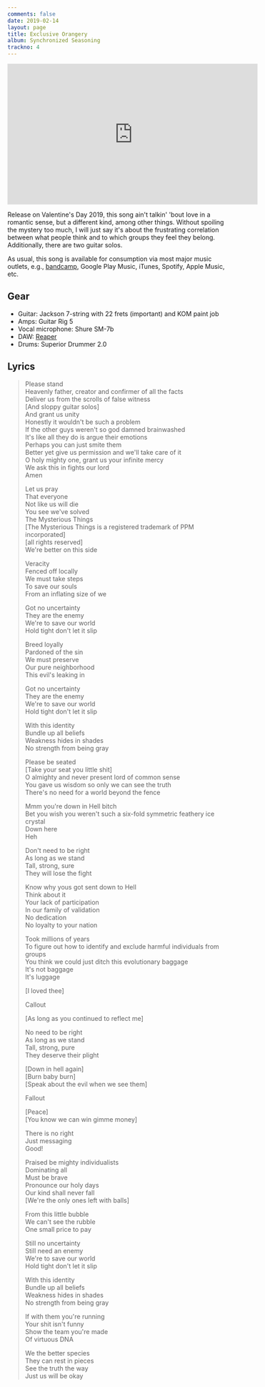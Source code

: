 ```yaml
---
comments: false
date: 2019-02-14
layout: page
title: Exclusive Orangery
album: Synchronized Seasoning
trackno: 4
---
```


<iframe width="560" height="315" src="https://www.youtube.com/embed/nx8J07qlnYE" frameborder="0" allow="accelerometer; autoplay; encrypted-media; gyroscope; picture-in-picture" allowfullscreen></iframe>

Release on Valentine's Day 2019, this song ain't talkin' 'bout love
in a romantic sense,
but a different kind, among other things. Without spoiling the mystery too much,
I will
just say it's about the frustrating correlation between what people think and to
which groups they feel they belong.
Additionally, there are two guitar solos.

As usual, this song is available for consumption via most major music outlets,
e.g., [bandcamp](https://petepeterson.bandcamp.com/track/exclusive-orangery),
Google Play Music, iTunes, Spotify, Apple Music, etc.


## Gear

* Guitar: Jackson 7-string with 22 frets (important) and KOM paint job
* Amps: Guitar Rig 5
* Vocal microphone: Shure SM-7b
* DAW: [Reaper](https://www.reaper.fm/)
* Drums: Superior Drummer 2.0


## Lyrics

>Please stand<br>
Heavenly father, creator and confirmer of all the facts<br>
Deliver us from the scrolls of false witness<br>
[And sloppy guitar solos]<br>
And grant us unity<br>
Honestly it wouldn't be such a problem<br>
If the other guys weren't so god damned brainwashed<br>
It's like all they do is argue their emotions<br>
Perhaps you can just smite them<br>
Better yet give us permission and we'll take care of it<br>
O holy mighty one, grant us your infinite mercy<br>
We ask this in fights our lord<br>
Amen
>
>Let us pray<br>
That everyone<br>
Not like us will die<br>
You see we've solved<br>
The Mysterious Things<br>
[The Mysterious Things is a registered trademark of PPM incorporated]<br>
[all rights reserved]<br>
We're better on this side<br>
>
>Veracity<br>
Fenced off locally<br>
We must take steps<br>
To save our souls<br>
From an inflating size of we
>
>Got no uncertainty<br>
They are the enemy<br>
We're to save our world<br>
Hold tight don't let it slip
>
>Breed loyally<br>
Pardoned of the sin<br>
We must preserve<br>
Our pure neighborhood<br>
This evil's leaking in
>
>Got no uncertainty<br>
They are the enemy<br>
We're to save our world<br>
Hold tight don't let it slip
>
>With this identity<br>
Bundle up all beliefs<br>
Weakness hides in shades<br>
No strength from being gray
>
>Please be seated<br>
[Take your seat you little shit]<br>
O almighty and never present lord of common sense<br>
You gave us wisdom so only we can see the truth<br>
There's no need for a world beyond the fence
>
>Mmm you're down in Hell bitch<br>
Bet you wish you weren't such a six-fold symmetric feathery ice crystal<br>
Down here<br>
Heh
>
>Don't need to be right<br>
As long as we stand<br>
Tall, strong, sure<br>
They will lose the fight
>
>Know why yous got sent down to Hell<br>
Think about it<br>
Your lack of participation<br>
In our family of validation<br>
No dedication<br>
No loyalty to your nation
>
>Took millions of years<br>
To figure out how to identify and exclude harmful individuals from groups<br>
You think we could just ditch this evolutionary baggage<br>
It's not baggage<br>
It's luggage
>
>[I loved thee]
>
>Callout
>
>[As long as you continued to reflect me]
>
>No need to be right<br>
As long as we stand<br>
Tall, strong, pure<br>
They deserve their plight
>
>[Down in hell again]<br>
[Burn baby burn]<br>
[Speak about the evil when we see them]
>
>Fallout
>
>[Peace]<br>
[You know we can win gimme money]
>
>There is no right<br>
Just messaging<br>
Good!
>
>Praised be mighty individualists<br>
Dominating all<br>
Must be brave<br>
Pronounce our holy days<br>
Our kind shall never fall<br>
[We're the only ones left with balls]<br>
>
>From this little bubble<br>
We can't see the rubble<br>
One small price to pay
>
>Still no uncertainty<br>
Still need an enemy<br>
We're to save our world<br>
Hold tight don't let it slip
>
>With this identity<br>
Bundle up all beliefs<br>
Weakness hides in shades<br>
No strength from being gray
>
>If with them you're running<br>
Your shit isn't funny<br>
Show the team you're made<br>
Of virtuous DNA
>
>We the better species<br>
They can rest in pieces<br>
See the truth the way<br>
Just us will be okay
